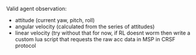 Valid agent observation:
- attitude (current yaw, pitch, roll)
- angular velocity (calculated from the series of attitudes)
- linear velocity (try without that for now, if RL doesnt worm then write a custom lua script that requests the raw acc data in MSP in CRSF protocol 
